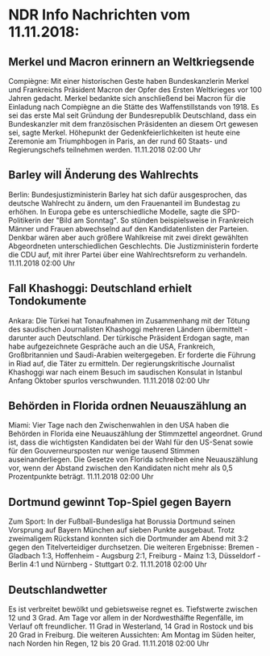 # NDR Info Nachrichten vom 11.11.2018:


## Merkel und Macron erinnern an Weltkriegsende
Compiègne: Mit einer historischen Geste haben Bundeskanzlerin Merkel und Frankreichs Präsident Macron der Opfer des Ersten Weltkrieges vor 100 Jahren gedacht. Merkel bedankte sich anschließend bei Macron für die Einladung nach Compiègne an die Stätte des Waffenstillstands von 1918. Es sei das erste Mal seit Gründung der Bundesrepublik Deutschland, dass ein Bundeskanzler mit dem französischen Präsidenten an diesem Ort gewesen sei, sagte Merkel. Höhepunkt der Gedenkfeierlichkeiten ist heute eine Zeremonie am Triumphbogen in Paris, an der rund 60 Staats- und Regierungschefs teilnehmen werden. 11.11.2018 02:00 Uhr 

## Barley will Änderung des Wahlrechts
Berlin: Bundesjustizministerin Barley hat sich dafür ausgesprochen, das deutsche Wahlrecht zu ändern, um den Frauenanteil im Bundestag zu erhöhen. In Europa gebe es unterschiedliche Modelle, sagte die SPD-Politikerin der "Bild am Sonntag". So stünden beispielsweise in Frankreich Männer und Frauen abwechselnd auf den Kandidatenlisten der Parteien. Denkbar wären aber auch größere Wahlkreise mit zwei direkt gewählten Abgeordneten unterschiedlichen Geschlechts. Die Justizministerin forderte die CDU auf, mit ihrer Partei über eine Wahlrechtsreform zu verhandeln. 11.11.2018 02:00 Uhr 

## Fall Khashoggi: Deutschland erhielt Tondokumente
Ankara: Die Türkei hat Tonaufnahmen im Zusammenhang mit der Tötung des saudischen Journalisten Khashoggi mehreren Ländern übermittelt - darunter auch Deutschland. Der türkische Präsident Erdogan sagte, man habe aufgezeichnete Gespräche auch an die USA, Frankreich, Großbritannien und Saudi-Arabien weitergegeben. Er forderte die Führung in Riad auf, die Täter zu ermitteln. Der regierungskritische Journalist Khashoggi war nach einem Besuch im saudischen Konsulat in Istanbul Anfang Oktober spurlos verschwunden. 11.11.2018 02:00 Uhr 

## Behörden in Florida ordnen Neuauszählung an
Miami: Vier Tage nach den Zwischenwahlen in den USA haben die Behörden in Florida eine Neuauszählung der Stimmzettel angeordnet. Grund ist, dass die wichtigsten Kandidaten bei der Wahl für den US-Senat sowie für den Gouverneursposten nur wenige tausend Stimmen auseinanderliegen. Die Gesetze von Florida schreiben eine Neuauszählung vor, wenn der Abstand zwischen den Kandidaten nicht mehr als 0,5 Prozentpunkte beträgt. 11.11.2018 02:00 Uhr 

## Dortmund gewinnt Top-Spiel gegen Bayern
Zum Sport: In der Fußball-Bundesliga hat Borussia Dortmund seinen Vorsprung auf Bayern München auf sieben Punkte ausgebaut. Trotz zweimaligem Rückstand konnten sich die Dortmunder am Abend mit 3:2 gegen den Titelverteidiger durchsetzen. Die weiteren Ergebnisse:
Bremen - Gladbach		1:3,
Hoffenheim - Augsburg	2:1,
Freiburg - Mainz		1:3,
Düsseldorf - Berlin 4:1
und
Nürnberg - Stuttgart		0:2. 11.11.2018 02:00 Uhr 

## Deutschlandwetter
Es ist verbreitet bewölkt und gebietsweise regnet es. Tiefstwerte zwischen 12 und 3 Grad. Am Tage vor allem in der Nordwesthälfte Regenfälle, im Verlauf oft freundlicher. 11 Grad in Westerland, 14 Grad in Rostock und bis 20 Grad in Freiburg. Die weiteren Aussichten: Am Montag im Süden heiter, nach Norden hin Regen, 12 bis 20 Grad. 11.11.2018 02:00 Uhr 
